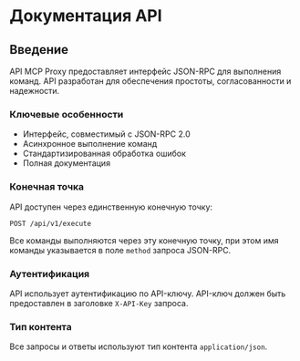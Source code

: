 # Документация API

## Введение

API MCP Proxy предоставляет интерфейс JSON-RPC для выполнения команд. API разработан для обеспечения простоты, согласованности и надежности.

### Ключевые особенности

- Интерфейс, совместимый с JSON-RPC 2.0
- Асинхронное выполнение команд
- Стандартизированная обработка ошибок
- Полная документация

### Конечная точка

API доступен через единственную конечную точку:

```
POST /api/v1/execute
```

Все команды выполняются через эту конечную точку, при этом имя команды указывается в поле `method` запроса JSON-RPC.

### Аутентификация

API использует аутентификацию по API-ключу. API-ключ должен быть предоставлен в заголовке `X-API-Key` запроса.

### Тип контента

Все запросы и ответы используют тип контента `application/json`. 